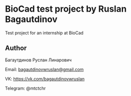 # BioCad test project by Ruslan Bagautdinov

Test project for an internship at BioCad

## Author
Багаутдинов Руслан Линарович

Email: bagautdinovwruslan@gmail.com

VK: https://vk.com/bagautdinovwruslan

Telegram: @mtctchr
